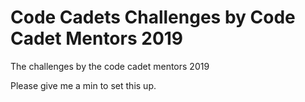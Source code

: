 # Code Cadets Challenges by Code Cadet Mentors 2019
The challenges by the code cadet mentors 2019

Please give me a min to set this up.
